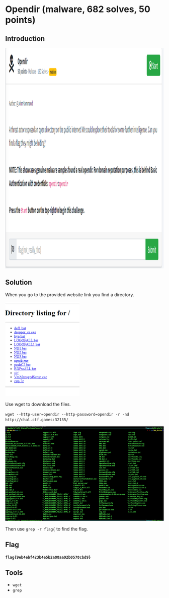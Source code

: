 # Opendir (malware, 682 solves, 50 points)

## Introduction

<p align="left">
  <img height=700 img src=./readme_assets/opendir-challenge.PNG/>
</p>

## Solution

When you go to the provided website link you find a directory.

<p align="left">
  <img height=300 img src=./readme_assets/opendir-directory.PNG/>
</p>

Use wget to download the files. 

`wget --http-user=opendir --http-password=opendir -r -nd http://chal.ctf.games:32135/`

<p align="left">
  <img height=300 img src=./readme_assets/download-opendir.PNG/>
</p>

Then use `grep -r flag{` to find the flag.

## Flag

**`flag{9eb4ebf423b4e5b2a88aa92b0578cbd9}`**

## Tools

- `wget`
- `grep`